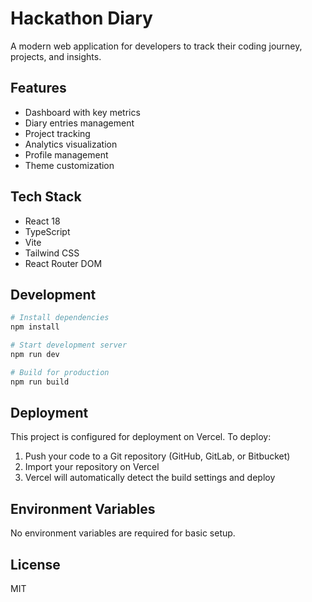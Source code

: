 # Hackathon Diary

A modern web application for developers to track their coding journey, projects, and insights.

## Features

- Dashboard with key metrics
- Diary entries management
- Project tracking
- Analytics visualization
- Profile management
- Theme customization

## Tech Stack

- React 18
- TypeScript
- Vite
- Tailwind CSS
- React Router DOM

## Development

```bash
# Install dependencies
npm install

# Start development server
npm run dev

# Build for production
npm run build
```

## Deployment

This project is configured for deployment on Vercel. To deploy:

1. Push your code to a Git repository (GitHub, GitLab, or Bitbucket)
2. Import your repository on Vercel
3. Vercel will automatically detect the build settings and deploy

## Environment Variables

No environment variables are required for basic setup.

## License

MIT 